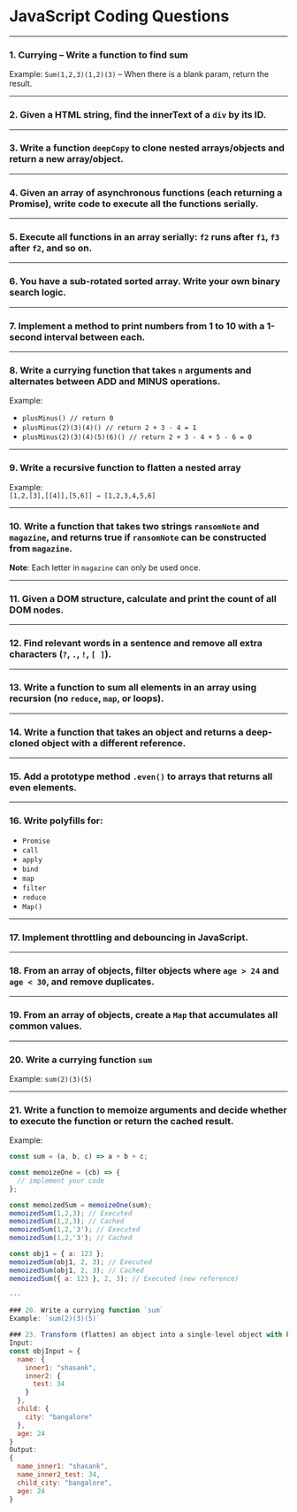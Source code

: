 # JavaScript Coding Questions

---

### 1. Currying – Write a function to find sum  
Example: `Sum(1,2,3)(1,2)(3)` – When there is a blank param, return the result.

---

### 2. Given a HTML string, find the innerText of a `div` by its ID.

---

### 3. Write a function `deepCopy` to clone nested arrays/objects and return a new array/object.

---

### 4. Given an array of asynchronous functions (each returning a Promise), write code to execute all the functions serially.

---

### 5. Execute all functions in an array serially: `f2` runs after `f1`, `f3` after `f2`, and so on.

---

### 6. You have a sub-rotated sorted array. Write your own binary search logic.

---

### 7. Implement a method to print numbers from 1 to 10 with a 1-second interval between each.

---

### 8. Write a currying function that takes `n` arguments and alternates between ADD and MINUS operations.  
Example:  
- `plusMinus() // return 0`  
- `plusMinus(2)(3)(4)() // return 2 + 3 - 4 = 1`  
- `plusMinus(2)(3)(4)(5)(6)() // return 2 + 3 - 4 + 5 - 6 = 0`

---

### 9. Write a recursive function to flatten a nested array  
Example:  
`[1,2,[3],[[4]],[5,6]] → [1,2,3,4,5,6]`

---

### 10. Write a function that takes two strings `ransomNote` and `magazine`, and returns true if `ransomNote` can be constructed from `magazine`.  
**Note**: Each letter in `magazine` can only be used once.

---

### 11. Given a DOM structure, calculate and print the count of all DOM nodes.

---

### 12. Find relevant words in a sentence and remove all extra characters (`?`, `.`, `!`, `[ ]`).

---

### 13. Write a function to sum all elements in an array using recursion (no `reduce`, `map`, or loops).

---

### 14. Write a function that takes an object and returns a deep-cloned object with a different reference.

---

### 15. Add a prototype method `.even()` to arrays that returns all even elements.

---

### 16. Write polyfills for:
- `Promise`
- `call`
- `apply`
- `bind`
- `map`
- `filter`
- `reduce`
- `Map()`

---

### 17. Implement **throttling** and **debouncing** in JavaScript.

---

### 18. From an array of objects, filter objects where `age > 24` and `age < 30`, and remove duplicates.

---

### 19. From an array of objects, create a `Map` that accumulates all common values.

---

### 20. Write a currying function `sum`  
Example: `sum(2)(3)(5)`

---

### 21. Write a function to memoize arguments and decide whether to execute the function or return the cached result.  
Example:
```js
const sum = (a, b, c) => a + b + c;

const memoizeOne = (cb) => {
  // implement your code
};

const memoizedSum = memoizeOne(sum);
memoizedSum(1,2,3); // Executed
memoizedSum(1,2,3); // Cached
memoizedSum(1,2,'3'); // Executed
memoizedSum(1,2,'3'); // Cached

const obj1 = { a: 123 };
memoizedSum(obj1, 2, 3); // Executed
memoizedSum(obj1, 2, 3); // Cached
memoizedSum({ a: 123 }, 2, 3); // Executed (new reference)

---

### 20. Write a currying function `sum`  
Example: `sum(2)(3)(5)`

### 23. Transform (flatten) an object into a single-level object with keys using underscores.
Input:
const objInput = {
  name: {
    inner1: "shasank",
    inner2: {
      test: 34
    }
  },
  child: {
    city: "bangalore"
  },
  age: 24
}
Output:
{
  name_inner1: "shasank",
  name_inner2_test: 34,
  child_city: "bangalore",
  age: 24
}
